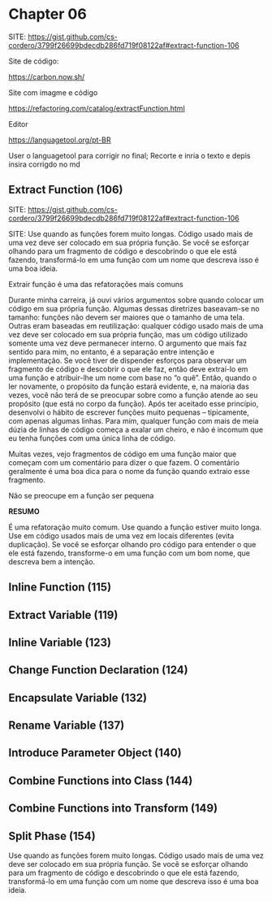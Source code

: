 # Chapter 06

SITE: https://gist.github.com/cs-cordero/3799f26699bdecdb286fd719f08122af#extract-function-106

Site de código:

https://carbon.now.sh/

Site com imagme e código

https://refactoring.com/catalog/extractFunction.html

Editor

https://languagetool.org/pt-BR

User o languagetool para corrigir no final;
Recorte e inria o texto e depis insira corrigdo no md


## Extract Function (106)

SITE: https://gist.github.com/cs-cordero/3799f26699bdecdb286fd719f08122af#extract-function-106

SITE: Use quando as funções forem muito longas. Código usado mais de uma vez deve ser colocado em sua própria função. Se você se esforçar olhando para um fragmento de código e descobrindo o que ele está fazendo, transformá-lo em uma função com um nome que descreva isso é uma boa ideia.


Extrair função é uma das refatorações mais comuns

Durante minha carreira, já ouvi vários argumentos sobre quando colocar um código em sua própria função. Algumas dessas diretrizes baseavam-se no tamanho: funções não devem ser maiores que o tamanho de uma tela. Outras eram baseadas em reutilização: qualquer código usado mais de uma vez deve ser colocado em sua própria função, mas um código utilizado somente uma vez deve permanecer interno. O argumento que mais faz sentido para mim, no entanto, é a separação entre intenção e implementação. Se você tiver de dispender esforços para observar um fragmento de código e descobrir o que ele faz, então deve extraí-lo em uma função e atribuir-lhe um nome com base no “o quê”. Então, quando o ler novamente, o propósito da função estará evidente, e, na maioria das vezes, você não terá de se preocupar sobre como a função atende ao seu propósito (que está no corpo da função). Após ter aceitado esse princípio, desenvolvi o hábito de escrever funções muito pequenas – tipicamente, com apenas algumas linhas. Para mim, qualquer função com mais de meia dúzia de linhas de código começa a exalar um cheiro, e não é incomum que eu tenha funções com uma única linha de código.

Muitas vezes, vejo fragmentos de código em uma função maior que
começam com um comentário para dizer o que fazem. O comentário
geralmente é uma boa dica para o nome da função quando extraio esse
fragmento.

Nâo se preocupe em a funçâo ser pequena

**RESUMO**

É uma refatoração muito comum. Use quando a função estiver muito longa. Use em código usados mais de uma vez em locais diferentes (evita duplicação). Se você se esforçar olhando pro código para entender o que ele está fazendo, transforme-o em uma função com um bom nome, que descreva bem a intenção.

## Inline Function (115)

## Extract Variable (119)

## Inline Variable (123)

## Change Function Declaration (124)

## Encapsulate Variable (132)

## Rename Variable (137)

## Introduce Parameter Object (140)

## Combine Functions into Class (144)

## Combine Functions into Transform (149)

## Split Phase (154)


Use quando as funções forem muito longas. Código usado mais de uma vez deve ser colocado em sua própria função. Se você se esforçar olhando para um fragmento de código e descobrindo o que ele está fazendo, transformá-lo em uma função com um nome que descreva isso é uma boa ideia.
